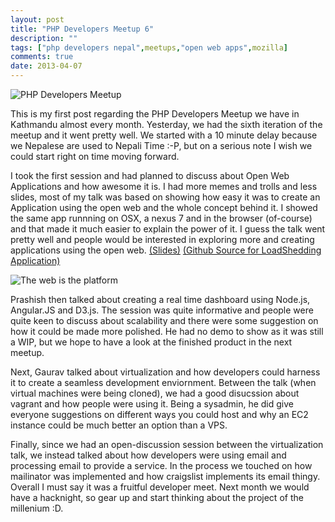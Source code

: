 ```yaml
---
layout: post
title: "PHP Developers Meetup 6"
description: ""
tags: ["php developers nepal",meetups,"open web apps",mozilla]
comments: true
date: 2013-04-07
---
```

![PHP Developers Meetup](https://img145.imageshack.us/img145/2388/4tvefoo.jpg)


This is my first post regarding the PHP Developers Meetup we have in Kathmandu almost every month. Yesterday, we had the sixth iteration of the meetup and it went pretty well. We started with a 10 minute delay because we Nepalese are used to Nepali Time :-P, but on a serious note I wish we could start right on time moving forward.


I took the first session and had planned to discuss about Open Web Applications and how awesome it is. I had more memes and trolls and less slides, most of my talk was based on showing how easy it was to create an Application using the open web and the whole concept behind it. I showed the same app runnning on OSX, a nexus 7 and in the browser (of-course) and that made it much easier to explain the power of it. I guess the talk went pretty well and people would be interested in exploring more and creating applications using the open web. [(Slides)](http://avinash.com.np/talks/openwebapp-phpmeet6/) [(Github Source for LoadShedding Application)](http://github.com/hardfire/losh) 

![ The web is the platform ]( https://img833.imageshack.us/img833/9665/zgxakzf.jpg )

Prashish then talked about creating a real time dashboard using Node.js, Angular.JS and D3.js. The session was quite informative and people were quite keen to discuss about scalability and there were some suggestion on how it could be made more polished. He had no demo to show as it was still a WIP, but we hope to have a look at the finished product in the next meetup.

Next, Gaurav talked about virtualization and how developers could harness it to create a seamless development enviornment. Between the talk (when virtual machines were being cloned), we had a good disucssion about vagrant and how people were using it. Being a sysadmin, he did give everyone suggestions on different ways you could host and why an EC2 instance could be much better an option than a VPS. 

Finally, since we had an open-discussion session between the virtualization talk, we instead talked about how developers were using email and processing email to provide a service. In the process we touched on how mailinator was implemented and how craigslist implements its email thingy. Overall I must say it was a fruitful developer meet. Next month we would have a hacknight, so gear up and start thinking about the project of the millenium :D.
